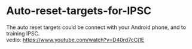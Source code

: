 # Auto-reset-targets-for-IPSC
The auto reset targets could be connect with your Android phone, and to training IPSC.                                                      
vedio: https://www.youtube.com/watch?v=D40rd7cCj1E
